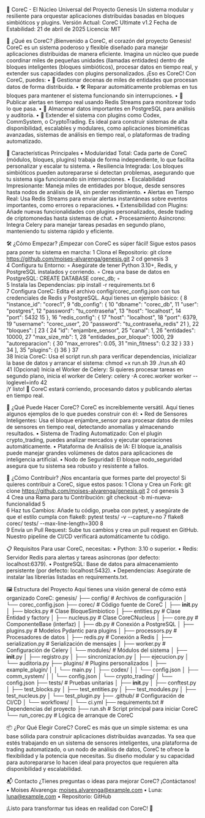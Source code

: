 🌟 CoreC - El Núcleo Universal del Proyecto Genesis
Un sistema modular y resiliente para orquestar aplicaciones distribuidas basadas en bloques simbióticos y plugins. Versión Actual: CoreC Ultimate v1.2 Fecha de Estabilidad: 21 de abril de 2025 Licencia: MIT

🚀 ¿Qué es CoreC?
¡Bienvenido a CoreC, el corazón del proyecto Genesis! CoreC es un sistema poderoso y flexible diseñado para manejar aplicaciones distribuidas de manera eficiente. Imagina un núcleo que puede coordinar miles de pequeñas unidades (llamadas entidades) dentro de bloques inteligentes (bloques simbióticos), procesar datos en tiempo real, y extender sus capacidades con plugins personalizados. ¡Eso es CoreC!
Con CoreC, puedes:
	•	🧠 Gestionar decenas de miles de entidades que procesan datos de forma distribuida.
	•	🛠️ Reparar automáticamente problemas en tus bloques para mantener el sistema funcionando sin interrupciones.
	•	📡 Publicar alertas en tiempo real usando Redis Streams para monitorear todo lo que pasa.
	•	💾 Almacenar datos importantes en PostgreSQL para análisis y auditoría.
	•	🧩 Extender el sistema con plugins como Codex, CommSystem, o CryptoTrading.
Es ideal para construir sistemas de alta disponibilidad, escalables y modulares, como aplicaciones biomiméticas avanzadas, sistemas de análisis en tiempo real, o plataformas de trading automatizado.

🌈 Características Principales
	•	Modularidad Total: Cada parte de CoreC (módulos, bloques, plugins) trabaja de forma independiente, lo que facilita personalizar y escalar tu sistema.
	•	Resiliencia Integrada: Los bloques simbióticos pueden autorepararse si detectan problemas, asegurando que tu sistema siga funcionando sin interrupciones.
	•	Escalabilidad Impresionante: Maneja miles de entidades por bloque, desde sensores hasta nodos de análisis de IA, sin perder rendimiento.
	•	Alertas en Tiempo Real: Usa Redis Streams para enviar alertas instantáneas sobre eventos importantes, como errores o reparaciones.
	•	Extensibilidad con Plugins: Añade nuevas funcionalidades con plugins personalizados, desde trading de criptomonedas hasta sistemas de chat.
	•	Procesamiento Asíncrono: Integra Celery para manejar tareas pesadas en segundo plano, manteniendo tu sistema rápido y eficiente.

🛠️ ¿Cómo Empezar?
¡Empezar con CoreC es súper fácil! Sigue estos pasos para poner tu sistema en marcha:
	1	Clona el Repositorio: git clone https://github.com/moises-alvarenga/genesis.git
	2	cd genesis
	3	
	4	Configura tu Entorno:
	◦	Asegúrate de tener Python 3.10+, Redis, y PostgreSQL instalados y corriendo.
	◦	Crea una base de datos en PostgreSQL: CREATE DATABASE corec_db;
	◦	
	5	Instala las Dependencias: pip install -r requirements.txt
	6	
	7	Configura CoreC: Edita el archivo config/corec_config.json con tus credenciales de Redis y PostgreSQL. Aquí tienes un ejemplo básico: {
	8	  "instance_id": "corec1",
	9	  "db_config": {
	10	    "dbname": "corec_db",
	11	    "user": "postgres",
	12	    "password": "tu_contraseña",
	13	    "host": "localhost",
	14	    "port": 5432
	15	  },
	16	  "redis_config": {
	17	    "host": "localhost",
	18	    "port": 6379,
	19	    "username": "corec_user",
	20	    "password": "tu_contraseña_redis"
	21	  },
	22	  "bloques": [
	23	    {
	24	      "id": "enjambre_sensor",
	25	      "canal": 1,
	26	      "entidades": 10000,
	27	      "max_size_mb": 1,
	28	      "entidades_por_bloque": 1000,
	29	      "autoreparacion": {
	30	        "max_errores": 0.05,
	31	        "min_fitness": 0.2
	32	      }
	33	    }
	34	  ],
	35	  "plugins": {}
	36	}
	37	
	38	Inicia CoreC: Usa el script run.sh para verificar dependencias, inicializar la base de datos y arrancar el sistema: chmod +x run.sh
	39	./run.sh
	40	
	41	(Opcional) Inicia el Worker de Celery: Si quieres procesar tareas en segundo plano, inicia el worker de Celery: celery -A corec.worker worker --loglevel=info
	42	
¡Y listo! 🎉 CoreC estará corriendo, procesando datos y publicando alertas en tiempo real.

🌟 ¿Qué Puede Hacer CoreC?
CoreC es increíblemente versátil. Aquí tienes algunos ejemplos de lo que puedes construir con él:
	•	Red de Sensores Inteligentes: Usa el bloque enjambre_sensor para procesar datos de miles de sensores en tiempo real, detectando anomalías y almacenando resultados.
	•	Sistema de Trading Automatizado: Con el plugin crypto_trading, puedes analizar mercados y ejecutar operaciones automáticamente.
	•	Plataforma de Análisis de IA: El bloque ia_analisis puede manejar grandes volúmenes de datos para aplicaciones de inteligencia artificial.
	•	Nodo de Seguridad: El bloque nodo_seguridad asegura que tu sistema sea robusto y resistente a fallos.

🔧 ¿Cómo Contribuir?
¡Nos encantaría que formes parte del proyecto! Si quieres contribuir a CoreC, sigue estos pasos:
	1	Clona y Crea un Fork: git clone https://github.com/moises-alvarenga/genesis.git
	2	cd genesis
	3	
	4	Crea una Rama para tu Contribución: git checkout -b mi-nueva-funcionalidad
	5	
	6	Haz tus Cambios: Añade tu código, prueba con pytest, y asegúrate de que el estilo cumpla con flake8: pytest tests/ -v --capture=no
	7	flake8 corec/ tests/ --max-line-length=300
	8	
	9	Envía un Pull Request: Sube tus cambios y crea un pull request en GitHub. Nuestro pipeline de CI/CD verificará automáticamente tu código.

📋 Requisitos
Para usar CoreC, necesitas:
	•	Python: 3.10 o superior.
	•	Redis: Servidor Redis para alertas y tareas asíncronas (por defecto: localhost:6379).
	•	PostgreSQL: Base de datos para almacenamiento persistente (por defecto: localhost:5432).
	•	Dependencias: Asegúrate de instalar las librerías listadas en requirements.txt.

🖼️ Estructura del Proyecto
Aquí tienes una visión general de cómo está organizado CoreC:
genesis/
├── config/                  # Archivos de configuración
│   └── corec_config.json
├── corec/                   # Código fuente de CoreC
│   ├── __init__.py
│   ├── blocks.py           # Clase BloqueSimbiotico
│   ├── entities.py         # Clase Entidad y factory
│   ├── nucleus.py          # Clase CoreCNucleus
│   ├── core.py             # ComponenteBase (interfaz)
│   ├── db.py               # Conexión a PostgreSQL
│   ├── plugins.py          # Modelos Pydantic para plugins
│   ├── processors.py       # Procesadores de datos
│   ├── redis.py            # Conexión a Redis
│   ├── serialization.py    # Serialización de mensajes
│   ├── worker.py           # Configuración de Celery
│   └── modules/            # Módulos del sistema
│       ├── __init__.py
│       ├── registro.py
│       ├── sincronizacion.py
│       ├── ejecucion.py
│       └── auditoria.py
├── plugins/                 # Plugins personalizados
│   ├── example_plugin/
│   │   └── main.py
│   ├── codex/
│   │   └── config.json
│   ├── comm_system/
│   │   └── config.json
│   └── crypto_trading/
│       └── config.json
├── tests/                   # Pruebas unitarias
│   ├── __init__.py
│   ├── conftest.py
│   ├── test_blocks.py
│   ├── test_entities.py
│   ├── test_modules.py
│   ├── test_nucleus.py
│   └── test_plugin.py
├── .github/                 # Configuración de CI/CD
│   └── workflows/
│       └── ci.yml
├── requirements.txt         # Dependencias del proyecto
├── run.sh                   # Script principal para iniciar CoreC
└── run_corec.py             # Lógica de arranque de CoreC

📦 ¿Por Qué Elegir CoreC?
CoreC es más que un simple sistema: es una base sólida para construir aplicaciones distribuidas avanzadas. Ya sea que estés trabajando en un sistema de sensores inteligentes, una plataforma de trading automatizado, o un nodo de análisis de datos, CoreC te ofrece la flexibilidad y la potencia que necesitas. Su diseño modular y su capacidad para autorepararse lo hacen ideal para proyectos que requieren alta disponibilidad y escalabilidad.

📬 Contacto
¿Tienes preguntas o ideas para mejorar CoreC? ¡Contáctanos!
	•	Moises Alvarenga: moises.alvarenga@example.com
	•	Luna: luna@example.com
	•	Repositorio: GitHub

¡Listo para transformar tus ideas en realidad con CoreC! 🚀
